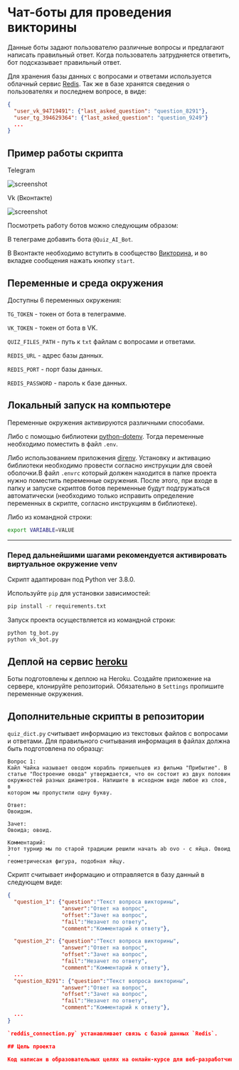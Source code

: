 # Чат-боты для проведения викторины

Данные боты задают пользователю различные вопросы и предлагают написать правильный ответ. Когда пользователь затрудняется ответить, бот подсказывает правильный ответ.

Для хранения базы данных с вопросами и ответами используется облачный сервис [Redis](https://redislabs.com). Так же в базе хранятся сведения о пользователях и последнем вопросе, в виде:

```json
{
  "user_vk_94719491": {"last_asked_question": "question_8291"},
  "user_tg_394629364": {"last_asked_question": "question_9249"}
  ...
}
```

## Пример работы скрипта

Telegram

![screenshot](screenshots/tg_gif.gif)

Vk (Вконтакте)

![screenshot](screenshots/vk_gif.gif)

Посмотреть работу ботов можно следующим образом:

В телеграме добавить бота `@Quiz_AI_Bot`.

В Вконтакте необходимо вступить в сообщество [Викторина](https://vk.com/public197662307), и во вкладке сообщения нажать кнопку `start`.

## Переменные и среда окружения

Доступны 6 переменных окружения:

`TG_TOKEN` - токен от бота в телеграмме.

`VK_TOKEN` - токен от бота в VK.

`QUIZ_FILES_PATH` - путь к `txt` файлам с вопросами и ответами.

`REDIS_URL` - адрес базы данных.

`REDIS_PORT` - порт базы данных.

`REDIS_PASSWORD` - пароль к базе данных.

## Локальный запуск на компьютере

Переменные окружения активируются различными способами.

Либо с помощью библиотеки [python-dotenv](https://pypi.org/project/python-dotenv/). Тогда переменные необходимо поместить в файл `.env`.

Либо использованием приложения [direnv](https://github.com/direnv/direnv). Установку и активацию библиотеки необходимо провести согласно инструкции для своей оболочки.В файл `.envrc` который должен находится в папке проекта нужно поместить переменные окружения.
После этого, при входе в папку и запуске скриптов ботов переменные будут подгружаться автоматически (необходимо только
исправить определение переменных в скрипте, согласно инструкциям в библиотеке).

Либо из командной строки:

```bash
export VARIABLE=VALUE
```

***

### Перед дальнейшими шагами рекомендуется активировать виртуальное окружение venv

Скрипт адаптирован под Python ver 3.8.0.

Используйте `pip` для установки зависимостей:

```bash
pip install -r requirements.txt
```

Запуск проекта осуществляется из командной строки:

```bash
python tg_bot.py
python vk_bot.py
```

## Деплой на сервис [heroku](https://dashboard.heroku.com/apps)

Боты подготовлены к деплою на Heroku. Создайте приложение на сервере, клонируйте репозиторий. Обязательно в `Settings` пропишите переменные окружения.

## Дополнительные скрипты в репозитории

`quiz_dict.py` считывает информацию из текстовых файлов с вопросами и ответами. Для правильного считывания информация в файлах должна быть подготовлена по образцу:

```text
Вопрос 1:
Кайл Чайка называет оводом корабль пришельцев из фильма "Прибытие". В
статье "Построение овода" утверждается, что он состоит из двух половин
окружностей разных диаметров. Напишите в исходном виде любое из слов, в
котором мы пропустили одну букву.

Ответ:
Овоидом.

Зачет:
Овоида; овоид.

Комментарий:
Этот турнир мы по старой традиции решили начать ab ovo - с яйца. Овоид -
геометрическая фигура, подобная яйцу.
```

Скрипт считывает информацию и отправляется в базу данный в следующем виде:

```json
{
  "question_1": {"question":"Текст вопроса викторины", 
                 "answer":"Ответ на вопрос", 
                 "offset":"Зачет на вопрос", 
                 "fail":"Незачет по ответу", 
                 "comment":"Комментарий к ответу"},

  "question_2": {"question":"Текст вопроса викторины", 
                 "answer":"Ответ на вопрос", 
                 "offset":"Зачет на вопрос", 
                 "fail":"Незачет по ответу", 
                 "comment":"Комментарий к ответу"},
  ...
  "question_8291": {"question":"Текст вопроса викторины", 
                 "answer":"Ответ на вопрос", 
                 "offset":"Зачет на вопрос", 
                 "fail":"Незачет по ответу", 
                 "comment":"Комментарий к ответу"},
  ...
}

`reddis_connection.py` устанавливает связь с базой данных `Redis`.

## Цель проекта

Код написан в образовательных целях на онлайн-курсе для веб-разработчиков [dvmn.org](https://dvmn.org/).
